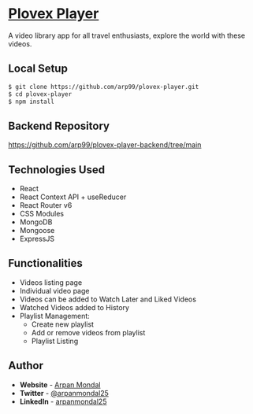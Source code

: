 # [Plovex Player](https://plovex-player.netlify.app/)

A video library app for all travel enthusiasts, explore the world with these videos.

## **Local Setup**

```bash
$ git clone https://github.com/arp99/plovex-player.git
$ cd plovex-player
$ npm install
```

## **Backend Repository**
https://github.com/arp99/plovex-player-backend/tree/main

## **Technologies Used**

- React
- React Context API + useReducer
- React Router v6
- CSS Modules
- MongoDB
- Mongoose
- ExpressJS

## **Functionalities**

- Videos listing page
- Individual video page
- Videos can be added to Watch Later and Liked Videos
- Watched Videos added to History
- Playlist Management:
  - Create new playlist
  - Add or remove videos from playlist
  - Playlist Listing

## **Author**

- **Website** - [Arpan Mondal](https://arpanmondal.vercel.app/)
- **Twitter** - [@arpanmondal25](https://twitter.com/arpanmondal25)
- **LinkedIn** - [arpanmondal25](https://www.linkedin.com/in/arpanmondal25)